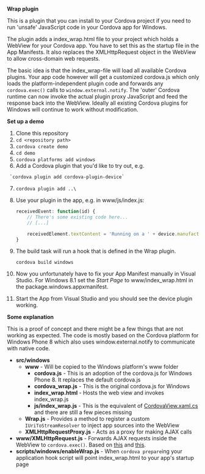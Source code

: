 **Wrap plugin**

This is a plugin that you can install to your Cordova project if you need to run
'unsafe' JavaScript code in your Cordova app for Windows.

The plugin adds a index_wrap.html file to your project which holds a WebView for
your Cordova app. You have to set this as the startup file in the App Manifests.
It also replaces the XMLHttpRequest object in the WebView to allow cross-domain
web requests.

The basic idea is that the index_wrap-file will load all available Cordova plugins.
Your app code however will get a customized cordova.js which only loads the
platform-independent plugin code and forwards any `cordova.exec()` calls to
`window.external.notify`. The 'outer' Cordova runtime can now invoke the actual
plugin proxy JavaScript and feed the response back into the WebView. Ideally all
existing Cordova plugins for Windows will continue to work without modification.

**Set up a demo**

 1.  Clone this repository
 2.  `cd <repository path>`
 3.  `cordova create demo`
 4.  `cd demo`
 5.  `cordova platforms add windows`
 6.   Add a Cordova plugin that you'd like to try out, e.g.

     `cordova plugin add cordova-plugin-device`
 7.  `cordova plugin add ..\`
 8.  Use your plugin in the app, e.g. in www/js/index.js:

     ```js
     receivedEvent: function(id) {
         // There's some existing code here...
         // [...]

         receivedElement.textContent = 'Running on a ' + device.manufacturer + ' device ';
     }
     ```
 9.  The build task will run a hook that is defined in the Wrap plugin.

     `cordova build windows`
 10. Now you unfortunately have to fix your App Manifest manually in Visual Studio.
     For Windows 8.1 set the *Start Page* to www/index_wrap.html in the
     package.windows.appxmanifest.
 11. Start the App from Visual Studio and you should see the device plugin working.

**Some explanation**

This is a proof of concept and there might be a few things that are not working
as expected. The code is mostly based on the Cordova platform for Windows Phone
8 which also uses window.external.notify to communicate with native code.

 - **src/windows**
   - **www** - Will be copied to the Windows platform's www folder
     - **cordova.js** - This is an adoption of the cordova.js for Windows Phone 8.
       It replaces the default cordova.js
     - **cordova_wrap.js** - This is the original cordova.js for Windows
     - **index_wrap.html** - Hosts the web view and invokes index_wrap.js
     - **js/index_wrap.js** - This is the equivalent of [CordovaView.xaml.cs](https://github.com/apache/cordova-wp8/blob/master/template/cordovalib/CordovaView.xaml.cs) and there are still
     a few pieces missing
   - **Wrap.js** - Provides a method to register a custom `IUriToStreamResolver` to inject
     app sources into the WebView
   - **XMLHttpRequestProxy.js** - Acts as a proxy for making AJAX calls
 - **www/XMLHttpRequest.js** - Forwards AJAX requests inside the WebView to `cordova.exec()`.
   Based on [this](https://github.com/apache/cordova-wp8/blob/master/template/cordovalib/XHRHelper.cs)
   and [this](https://wat.codeplex.com/SourceControl/latest#windows-phone-8-development-project/site2AppWP8/XHR/injectedXHR.script).
 - **scripts/windows/enableWrap.js** - When `cordova prepare`ing your application
   hook script will point index_wrap.html to your app's startup page
